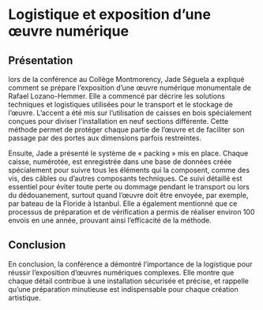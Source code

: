 # Logistique et exposition d’une œuvre numérique

## Présentation

lors de la conférence au Collège Montmorency, Jade Séguela a expliqué comment se prépare l’exposition d’une œuvre numérique monumentale de Rafael Lozano-Hemmer. Elle a commencé par décrire les solutions techniques et logistiques utilisées pour le transport et le stockage de l’œuvre. L’accent a été mis sur l’utilisation de caisses en bois spécialement conçues pour diviser l’installation en neuf sections différente. Cette méthode permet de protéger chaque partie de l’œuvre et de faciliter son passage par des portes aux dimensions parfois restreintes.

Ensuite, Jade a présenté le système de « packing » mis en place. Chaque caisse, numérotée, est enregistrée dans une base de données créée spécialement pour suivre tous les éléments qui la composent, comme des vis, des câbles ou d’autres composants techniques. Ce suivi détaillé est essentiel pour éviter toute perte ou dommage pendant le transport ou lors du dédouanement, surtout quand l’œuvre doit être envoyée, par exemple, par bateau de la Floride à Istanbul. Elle a également mentionné que ce processus de préparation et de vérification a permis de réaliser environ 100 envois en une année, prouvant ainsi l’efficacité de la méthode.

## Conclusion

En conclusion, la conférence a démontré l’importance de la logistique pour réussir l’exposition d’œuvres numériques complexes. Elle montre que chaque détail contribue à une installation sécurisée et précise, et rappelle qu’une préparation minutieuse est indispensable pour chaque création artistique.
